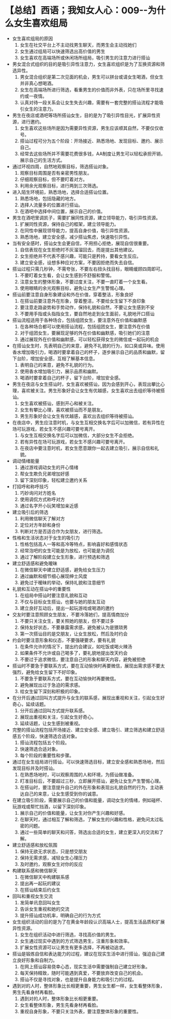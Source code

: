 # 【总结】西语；我知女人心：009--为什么女生喜欢组局

-   女生喜欢组局的原因
    1.  女生在社交平台上不主动找男生聊天，而男生会主动找她们
    2.  女生通过组局可以快速筛选出高价值的男生
    3.  女生喜欢在高端场所或休闲场所组局，吸引男生的注意力进行搭讪
-   男女混合式组织的目的是吸引异性注意力，女生喜欢组织是为了互换资源和筛选异性。
    1.  男女混合组织是第二次见面的机会，男生可以拼台或请女生喝酒，但女生并非真心想喝酒。
    2.  女生在高端场所进行筛选，看重男生的价值而非外表，只在场所里寻找速约或一夜情。
    3.  认真对待一段关系会让女生失去兴趣，需要有一套完整的搭讪流程才能吸引女生的注意力。
-   男生在夜店或酒吧等场所搭讪女生，目的是为了吸引异性目光，扩展异性资源，进行邀约。
    1.  女生喜欢这些场所是因为需要异性资源，男生应该顺其自然，不要仅仅收号。
    2.  搭讪过程可分为五个阶段：开场接近、熟悉场地、发现目标、邀约、展示自己。
    3.  经常去这些场所并不需要花费很多钱，AA制度让男生可以轻松承担开销，展示自己的生活方式。
-   通过环视四周，自然地观察目标，筛选搭讪对象。
    1.  观察目标周围是否有亲密男性朋友。
    2.  仔细观察目标，但不要盯着对方。
    3.  利用余光观察目标，进行两到三次筛选。
-   进入陌生环境前，熟悉场地，选择合适搭讪位置。
    1.  熟悉场地，包括隐藏的地方。
    2.  选择人流量多的位置进行搭讪。
    3.  在酒吧中选择中间位置，展示自己的价值。
-   男生在酒吧里调凯子，需要扩展同性资源，建立领导能力，吸引异性资源。
    1.  扩展同性资源，保持自己的框架，建立领导能力。
    2.  在同性中展现领导能力，提高自身价值，吸引异性资源。
    3.  熟悉场地，建立安全感，减少搭讪焦虑，快速吸引异性。
-   当有安全感时，搭讪女生会更自信，不用担心拒绝，展现自信很重要。
    1.  自信表现在女生拒绝时不灰溜溜回去，而是提出其他建议。
    2.  女生拒绝并不代表不感兴趣，可能只是矜持，要看女生反应。
    3.  建立安全感，设想多种应对方案，不要因拒绝而失去自信。
-   搭讪过程只需几秒钟，不需夸张，不要左右扭头找目标，眼睛缓顾四周即可。
    1.  不要盯着女生看，会让女生感到不舒服和警惕。
    2.  注意女生的整体形象，不要过度关注，不要一直盯着一个女生看。
    3.  使用眼睛的余光观察目标，避免让女生产生警惕心理。
-   搭讪前要注意自身形象建设和外在价值，穿着整洁，形象良好
    1.  在搭讪前要注意外在形象，穿着整洁，不要给女生留下不良印象
    2.  要注意走路姿势和手势动作，保持礼貌和自然，不要让女生感到不安
    3.  不要用手指或头指指女生，要自然地走到女生面前，礼貌地开口搭讪
-   搭讪流程适用于各种场合，包括组团女生，要注意外在价值和幽默感
    1.  在各种场合都可以使用搭讪流程，包括组团女生，要注意外在价值
    2.  对于组团女生，要展现足够的外在价值和幽默感，吸引她们的注意
    3.  通过展现外在价值和幽默感，可以轻松获得女生的微信或一起玩的机会
-   在搭讪女生时，先表明自己的来意，避免不礼貌的行为，如口臭或异味。使用香水增加吸引力，喝酒时要拿着自己的杯子，逐步展示自己的品质和幽默，留下台阶，增加安全感，互相了解基本信息。
    1.  表明自己的来意，避免不礼貌的行为。
    2.  使用香水增加吸引力，展示品质和幽默。
    3.  喝酒时要拿着自己的杯子，留下台阶，增加安全感。
-   男生在夜店与女生搭讪时，女生喜欢被搭讪，因为会感到开心，表现出攀比心理，喜欢被关注。男生形象好会让女生有优越感，女生喜欢出去组织等待被搭讪。
    1.  女生喜欢被搭讪，感到开心和被关注。
    2.  女生有攀比心理，喜欢被搭讪而不是朋友。
    3.  男生形象好会让女生有优越感，喜欢出去组织等待被搭讪。
-   在夜店中，男生应注意时机，与女生互相交换名字后可以加微信，若有异性在场可玩游戏，若女生不感兴趣可要号离开。
    1.  与女生互相交换名字后可以加微信，大部分女生不会拒绝。
    2.  若有异性在场可玩游戏，若女生不感兴趣可要号离开。
    3.  在夜店中要注意时机，若女生愿意跟你一起去建立吸引，展示自信和礼貌。
-   调动情绪能量
    1.  通过游戏调动女生的开心情绪
    2.  帮女生欺负兄弟增加好感
    3.  留下深刻印象，轻松建立邀约关系
-   打招呼和称呼技巧
    1.  巧妙询问对方姓名
    2.  使用调侃方式称呼对方
    3.  通过名字开小玩笑增加亲近感
-   建立吸引后的筛选
    1.  利用微信聊天了解对方
    2.  定位对方年龄和身份
    3.  判断对方是否适合作为女朋友，进行筛选。
-   性格和生活状态对于女生的吸引力
    1.  性格包括高人一等和高冷等特点，影响喜好和感情状态
    2.  经常泡吧的女生可能是为放松，也可能是为调侃
    3.  通过了解阶段建立女生形象，进行预选和筛选
-   建立舒适感和避免暧昧
    1.  在微信聊天中建立舒适感，避免给女生压力
    2.  通过幽默和细节细心展现绅士风度
    3.  避免过于暧昧的举动，保持礼貌和注意细节
-   礼貌和互动在搭讪中的重要性
    1.  在组局中搭讪时要注意礼貌和互动
    2.  不仅与目标女生搭讪，也要与她的朋友互动
    3.  建立良好互动后，提出一起玩游戏或喝酒的邀约
-   交友时要注意照顾女生朋友，不要冷落她们，提高情商加分
    1.  不要只关注女生，要关照她的朋友，但不要过多
    2.  保持友好状态，不要暴露需求感，避免被认为是猥琐男
    3.  第一次搭讪目的是交朋友，让女生放松，然后及时约会
-   约会时要注意形象和仪态，不要强硬要求，要有礼貌
    1.  在条件允许的情况下，提出约会建议，如吃饭或喝火辣汤
    2.  如果条件不允许或自己喝多了，要礼貌地提出改天约会
    3.  不要过于追求微信，要注意自己的形象和聊天内容，避免被拒绝
-   搭讪时不要急于要联系方式，要在互动愉快时再要微信，展现出需求感不要太强烈，避免给女生留下不好印象。
    1.  不要急于要联系方式，要在互动愉快时再要微信。
    2.  避免展现出过于急迫的需求感。
    3.  给女生留下深刻和积极的印象。
-   在分开后通过回叫方式提升与女生的联系感，展现出重视和关注，引起女生好奇心，延续话题。
    1.  分开后通过回叫方式提升联系感。
    2.  展现出重视和关注，引起女生好奇心。
    3.  延续话题，让女生感到被重视。
-   完整的搭讪流程包括开场接近、建立安全感、建立吸引、建立筛选和建立舒适感五个阶段，快速筛选合适对象。
    1.  搭讪流程包括五个阶段。
    2.  快速筛选合适对象。
    3.  每个阶段的重要性和步骤。
-   通过在女生组局进行搭讪，可以快速筛选目标，建立安全感和熟悉场地，然后发现目标并及时搭讪。
    1.  在熟悉场地时，可以观察周围的人和环境，为搭讪做准备。
    2.  盯准目标后，不要超过三秒，立即展开搭讪，避免让女生产生警惕心理。
    3.  在搭讪时，要注意提升自己的外在形象和表现出礼貌自然的行为，主动表达自己的来意，让女生感受到你的诚意。
-   在建立吸引阶段，需要展示自己的价值和能量，调动女生的情绪，例如碰杯、玩游戏或帮忙挡酒，以留下深刻印象。
    1.  展示自己的价值和能量，让女生对你产生兴趣和好感。
    2.  在聊天时，通过相互了解和筛选，了解女生的兴趣和性格，避免问太过私密的问题。
    3.  通过一些简单的聊天和问答，筛选出合适的女生，建立更深入的交流和了解。
-   建立舒适感和放松氛围
    1.  保持无欲无求状态，只是想交朋友
    2.  保持无需求感，减轻女生心理压力
    3.  及时邀约，观察女生对你的反应
-   构建联系感和微信聊天
    1.  在微信聊天中构建联系感
    2.  提出再一起玩的建议
    3.  在搭讪结束后约女生
-   回叫和重视女生交流
    1.  发简单讯息回叫女生
    2.  告诉女生重视和她的交流
    3.  提升搭讪成功机率，明确自己的行为方式
-   女生组织活动的目的是为了在黄金年龄段认识高端人士，提高生活品质和扩展异性资源。
    1.  女生在组织活动中进行筛选，寻找高价值的男生。
    2.  女生通过现实中遇到的方式筛选男生，注重形象和效率。
    3.  扩展女性资源可以让男生有更多选择，不再被动追求。
-   搭讪是锻炼自信和表达能力的过程，建议在现实生活中进行搭讪，强迫自己建立良好形象和自制力。
    1.  在网上搭讪容易侥幸心态，现实生活中需要强制自己建立好形象。
    2.  每天保持精致，随时可能遇到真爱，不要放弃改变自己的机会。
    3.  搭讪不仅是寻找对象，也是提升自身能力和吸引力的过程。
-   遇到对的人时，整体形象比长相更重要，男生女生都一样，女生看整体形象，男生先看身材再看脸。
    1.  遇到对的人时，整体形象比长相更重要。
    2.  女生看整体形象，男生先看身材再看脸。
    3.  重视自身形象，不要只关注外表，要注意整体形象的重要性。